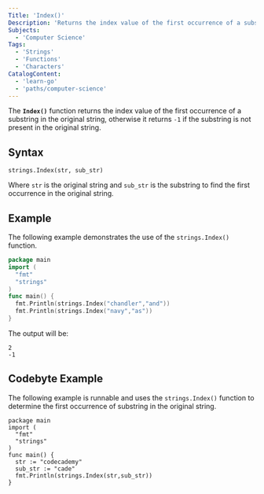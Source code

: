 ```yaml
---
Title: 'Index()'
Description: 'Returns the index value of the first occurrence of a substring in the original string.'
Subjects:
  - 'Computer Science'
Tags:
  - 'Strings'
  - 'Functions'
  - 'Characters'
CatalogContent:
  - 'learn-go'
  - 'paths/computer-science'
---
```


The **`Index()`** function returns the index value of the first occurrence of a substring in the original string, otherwise it returns `-1` if the substring is not present in the original string.

## Syntax

```pseudo
strings.Index(str, sub_str)
```

Where `str` is the original string and `sub_str` is the substring to find the first occurrence in the original string.

## Example

The following example demonstrates the use of the `strings.Index()` function.

```go
package main
import (
  "fmt"
  "strings"
)
func main() {
  fmt.Println(strings.Index("chandler","and"))
  fmt.Println(strings.Index("navy","as"))
}
```

The output will be:

```shell
2
-1
```

## Codebyte Example

The following example is runnable and uses the `strings.Index()` function to determine the first occurrence of substring in the original string.

```codebyte/golang
package main
import (
  "fmt"
  "strings"
)
func main() {
  str := "codecademy"
  sub_str := "cade"
  fmt.Println(strings.Index(str,sub_str))
}
```
